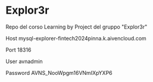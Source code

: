 # Explor3r
Repo del corso Learning by Project del gruppo "Explor3r" 

Host
mysql-explorer-fintech2024pinna.k.aivencloud.com

Port
18316

User
avnadmin

Password
AVNS_NooWpgm16VNmIXpYXP6
